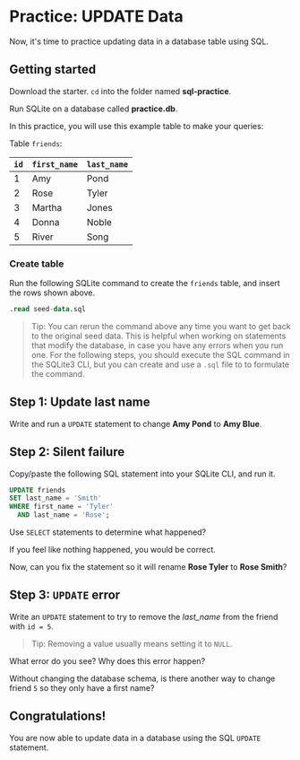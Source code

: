 # Practice: UPDATE Data

Now, it's time to practice updating data in a database table using SQL.

## Getting started

Download the starter. `cd` into the folder named __sql-practice__.

Run SQLite on a database called __practice.db__.

In this practice, you will use this example table to make your queries:

Table `friends`:

| `id` |  `first_name`  |  `last_name`  |
| ---- | -------------- | ------------- |
| 1    | Amy            | Pond          |
| 2    | Rose           | Tyler         |
| 3    | Martha         | Jones         |
| 4    | Donna          | Noble         |
| 5    | River          | Song          |

### Create table

Run the following SQLite command to create the `friends` table, and insert the
rows shown above.

```sql
.read seed-data.sql
```

> Tip: You can rerun the command above any time you want to get back to the
> original seed data. This is helpful when working on statements that modify the
> database, in case you have any errors when you run one.
For the following steps, you should execute the SQL command in the SQLite3 CLI, but you can create and use a `.sql` file to to formulate the command.

## Step 1: Update last name

Write and run a `UPDATE` statement to change **Amy Pond** to **Amy Blue**.

## Step 2: Silent failure

Copy/paste the following SQL statement into your SQLite CLI, and run it.

```sql
UPDATE friends
SET last_name = 'Smith'
WHERE first_name = 'Tyler'
  AND last_name = 'Rose';
```

Use `SELECT` statements to determine what happened?

If you feel like nothing happened, you would be correct. 

Now, can you fix the statement so it will rename **Rose Tyler** to 
**Rose Smith**?

## Step 3: `UPDATE` error

Write an `UPDATE` statement to try to remove the *last_name* from the friend
with `id = 5`.

> Tip: Removing a value usually means setting it to `NULL`.

What error do you see? Why does this error happen?

Without changing the database schema, is there another way to change friend `5`
so they only have a first name?

## Congratulations!

You are now able to update data in a database using the SQL `UPDATE` statement.